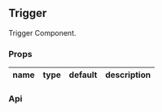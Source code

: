 ## Trigger

Trigger Component.

### Props
|name|type|default|description|
|---|---|---|---|

### Api